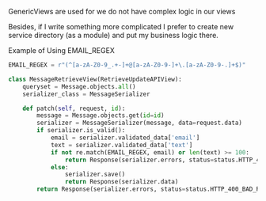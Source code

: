 GenericViews are used for we do not have complex logic in our views

Besides, if I write something more complicated I prefer to create new service directory (as a module) 
and put my business logic there.




Example of Using EMAIL_REGEX
```python
EMAIL_REGEX = r"(^[a-zA-Z0-9_.+-]+@[a-zA-Z0-9-]+\.[a-zA-Z0-9-.]+$)"

class MessageRetrieveView(RetrieveUpdateAPIView):
    queryset = Message.objects.all()
    serializer_class = MessageSerializer

    def patch(self, request, id):
        message = Message.objects.get(id=id)
        serializer = MessageSerializer(message, data=request.data)
        if serializer.is_valid():
            email = serializer.validated_data['email']
            text = serializer.validated_data['text']
            if not re.match(EMAIL_REGEX, email) or len(text) >= 100:
                return Response(serializer.errors, status=status.HTTP_400_BAD_REQUEST)
            else:
                serializer.save()
                return Response(serializer.data)
        return Response(serializer.errors, status=status.HTTP_400_BAD_REQUEST)
```